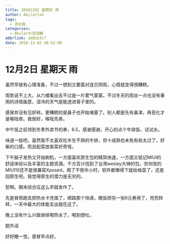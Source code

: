 ```yaml
---
title: 20181202 星期天 雨
author: Akilarlxh
tags:
  - 流水账
categories:
  - Akilarの泡泡糖
abbrlink: dd05e3c7
date: 2018-12-02 20:52:00
---
```

# 12月2日 星期天 雨

虽然早就有心理准备，不过一想到又要面对连日阴雨，心情就变得很糟糕。

雨势说不上大，从六楼看出去不过是一片雾气蒙蒙。不过冬天的雨丝一点也没有春雨的诗情画意，湿冷的天气是能透进骨子里的。

感冒并没有见好转。更糟糕的是鼻子也开始堵塞了。别人都是先有鼻涕，再恶化才是喉咙疼。我倒好，喉咙先疼。

中午饭之前领到冬季外卖节的券，6.5，感谢感谢，开心的点个牛排饭，试试水。

味道一般吧，虽然我不太喜欢吃半生不熟的牛排，但十成熟也未免有些太过了，好柴的口感。而且配菜放紫菜好奇怪。

下午脑子发热又开始刷机，一方面喜欢原生包的精简快速，一方面又惦记MIUI的舒适体验以及丰富的主题资源。千方百计找到了台湾wesley大神的包，奈何改的MIUI10还不是很兼容Xposed，用了不倒半小时，软件都懒得下就给格盘了，还是回原生吧。我觉得原生的潜力是无穷的。

愁啊。期末综合征这么早就发作了。

先是冒雨跑去把热水卡充值了，顺路那个快递，晚饭把另一张6元券用了，兜兜转转，一天中最大的体能支出就在这了。

晚上没有什么兴致继续喝热水了。喝到想吐。

题外话

好好睡一觉。感冒早点好。